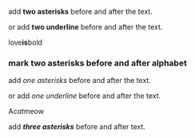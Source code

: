 add **two asterisks** before and after the text.  

or add __two underline__ before and after the text.  

love**is**bold  

### mark two asterisks before and after alphabet

add *one asterisks* before and after the text.  

or add _one underline_ before and after the text.  

A*cat*meow  

add ***three asterisks*** before and after text.  


